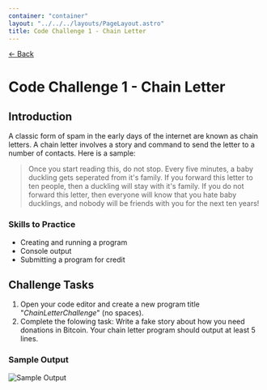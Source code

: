 ```yaml
---
container: "container"
layout: "../../../layouts/PageLayout.astro"
title: Code Challenge 1 - Chain Letter
---
```


[← Back](./)

# Code Challenge 1 - Chain Letter

## Introduction

A classic form of spam in the early days of the internet are known as chain letters. A chain letter involves a story and command to send the letter to a number of contacts. Here is a sample:

> Once you start reading this, do not stop. Every five minutes, a baby duckling gets seperated from it's family. If you forward this letter to ten people, then a duckling will stay with it's family. If you do not forward this letter, then everyone will know that you hate baby ducklings, and nobody will be friends with you for the next ten years!

### Skills to Practice

- Creating and running a program
- Console output
- Submitting a program for credit

## Challenge Tasks

1. Open your code editor and create a new program title "_ChainLetterChallenge_" (no spaces).
2. Complete the folowing task: Write a fake story about how you need donations in Bitcoin. Your chain letter program should output at least 5 lines.

### Sample Output

![Sample Output](/assets/img/code-challenges/challenge-1-chainletter-sample.png)
